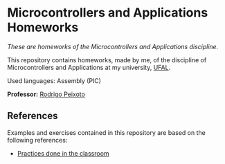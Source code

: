# Microcontrollers and Applications Homeworks

_These are homeworks of the Microcontrollers and Applications discipline._

This repository contains homeworks, made by me, of the discipline of Microcontrollers and Applications at my university, [UFAL](http://www.ufal.edu.br).

Used languages: Assembly (PIC)

**Professor:** [Rodrigo Peixoto](https://www.github.com/rodrigopex)

## References

Examples and exercises contained in this repository are based on the following references:

* [Practices done in the classroom](https://github.com/rodrigopex/ecom059_2016_1)
